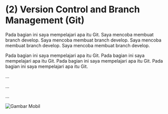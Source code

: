 # (2) Version Control and Branch Management (Git)

Pada bagian ini saya mempelajari apa itu Git.
Saya mencoba membuat branch develop.
Saya mencoba membuat branch develop.
Saya mencoba membuat branch develop.
Saya mencoba membuat branch develop.

Pada bagian ini saya mempelajari apa itu Git.
Pada bagian ini saya mempelajari apa itu Git.
Pada bagian ini saya mempelajari apa itu Git.
Pada bagian ini saya mempelajari apa itu Git.

...

...

...

![Gambar Mobil](https://www.pngpix.com/wp-content/uploads/2016/06/PNGPIX-COM-Grey-Audi-Prologue-Avant-Car-PNG-image.png)
